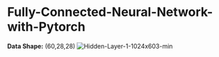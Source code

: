 # Fully-Connected-Neural-Network-with-Pytorch
**Data Shape:** (60,28,28)
![Hidden-Layer-1-1024x603-min](https://github.com/user-attachments/assets/37ad167c-688d-4ffc-8e34-322aedcbe429)
